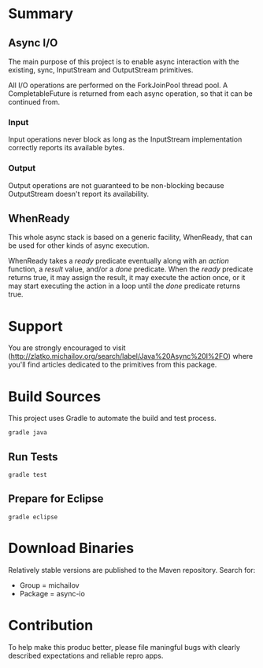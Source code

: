 # Summary
## Async I/O
The main purpose of this project is to enable async interaction with the existing, sync, InputStream and OutputStream primitives.

All I/O operations are performed on the ForkJoinPool thread pool. 
A CompletableFuture is returned from each async operation, so that it can be continued from.

### Input
Input operations never block as long as the InputStream implementation correctly reports its available bytes. 

### Output
Output operations are not guaranteed to be non-blocking because OutputStream doesn't report its availability.

## WhenReady
This whole async stack is based on a generic facility, WhenReady, that can be used for other kinds of async execution.

WhenReady takes a *ready* predicate eventually along with an *action* function, a *result* value, and/or a *done* predicate.
When the *ready* predicate returns true, it may assign the result, it may execute the action once, or it may start executing 
the action in a loop until the *done* predicate returns true.


# Support
You are strongly encouraged to visit (http://zlatko.michailov.org/search/label/Java%20Async%20I%2FO)
where you'll find articles dedicated to the primitives from this package. 


# Build Sources
This project uses Gradle to automate the build and test process.

    gradle java
    
## Run Tests
    gradle test

## Prepare for Eclipse
    gradle eclipse

    
# Download Binaries
Relatively stable versions are published to the Maven repository.
Search for:

* Group = michailov
* Package = async-io


# Contribution
To help make this produc better, please file maningful bugs with clearly described expectations and reliable repro apps.


